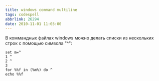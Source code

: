 ```yaml
---
title: windows command multiline
tags: codespell
abbrlink: 26294
date: 2010-11-01 11:03:00
---
```


В коммандных файлах windows можно делать списки из нескольких строк с помощью символа "^": 

```
set m=^
1 ^
2 ^
3
for %%f in (%m%) do ^
echo %%f
```